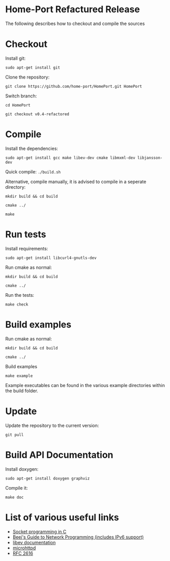 Home-Port Refactured Release
=========

The following describes how to checkout and compile the sources

# Checkout

Install git:

`sudo apt-get install git`

Clone the repository:

`git clone https://github.com/home-port/HomePort.git HomePort`

Switch branch:

`cd HomePort`

`git checkout v0.4-refactored`

# Compile

Install the dependencies:

`sudo apt-get install gcc make libev-dev cmake libmxml-dev libjansson-dev`

Quick compile:
`./build.sh`

Alternative, compile manually, it is advised to compile in a seperate directory:

`mkdir build && cd build`

`cmake ../`

`make`

# Run tests

Install requirements:

`sudo apt-get install libcurl4-gnutls-dev`

Run cmake as normal:

`mkdir build && cd build`

`cmake ../`

Run the tests:

`make check`

# Build examples

Run cmake as normal:

`mkdir build && cd build`

`cmake ../`

Build examples

`make example`

Example executables can be found in the various example directories
within the build folder.

# Update

Update the repository to the current version:

`git pull`

# Build API Documentation

Install doxygen:

`sudo apt-get install doxygen graphviz`

Compile it:

`make doc`

# List of various useful links

* [Socket programming in C](http://www.linuxhowtos.org/C_C++/socket.htm)
* [Beej's Guide to Network Programming (includes IPv6 support)](http://beej.us/guide/bgnet/output/html/multipage/index.html)
* [libev documentation](http://pod.tst.eu/http://cvs.schmorp.de/libev/ev.pod)
* [microhttpd](http://www.gnu.org/software/libmicrohttpd/)
* [RFC 2616](http://www.w3.org/Protocols/rfc2616/rfc2616.html)

